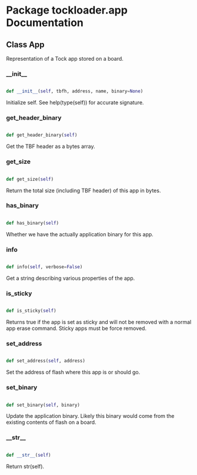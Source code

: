 # Package tockloader.app Documentation

## Class App
Representation of a Tock app stored on a board.
### \_\_init\_\_
```py

def __init__(self, tbfh, address, name, binary=None)

```



Initialize self.  See help(type(self)) for accurate signature.


### get\_header\_binary
```py

def get_header_binary(self)

```



Get the TBF header as a bytes array.


### get\_size
```py

def get_size(self)

```



Return the total size (including TBF header) of this app in bytes.


### has\_binary
```py

def has_binary(self)

```



Whether we have the actually application binary for this app.


### info
```py

def info(self, verbose=False)

```



Get a string describing various properties of the app.


### is\_sticky
```py

def is_sticky(self)

```



Returns true if the app is set as sticky and will not be removed with
a normal app erase command. Sticky apps must be force removed.


### set\_address
```py

def set_address(self, address)

```



Set the address of flash where this app is or should go.


### set\_binary
```py

def set_binary(self, binary)

```



Update the application binary. Likely this binary would come from the
existing contents of flash on a board.


### \_\_str\_\_
```py

def __str__(self)

```



Return str(self).



